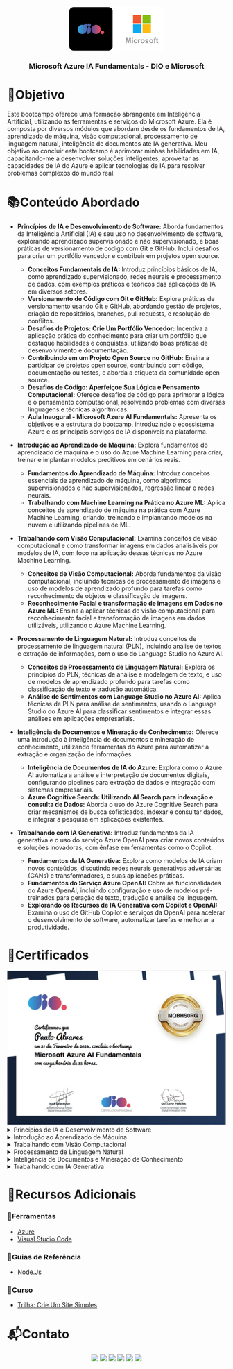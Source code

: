 <div align="center">
  <img height="100px" src="assets/empresas_logo.png" alt="Logo do Bradesco" />
  <h3 align="center">Microsoft Azure IA Fundamentals - DIO e Microsoft</h3>
</div>

# 🎯Objetivo
Este bootcampp oferece uma formação abrangente em Inteligência Artificial, utilizando as ferramentas e serviços do Microsoft Azure. Ela é composta por diversos módulos que abordam desde os fundamentos de IA, aprendizado de máquina, visão computacional, processamento de linguagem natural, inteligência de documentos até IA generativa. Meu objetivo ao concluir este bootcamp é aprimorar minhas habilidades em IA, capacitando-me a desenvolver soluções inteligentes, aproveitar as capacidades de IA do Azure e aplicar tecnologias de IA para resolver problemas complexos do mundo real.

# 📚Conteúdo Abordado
  * **Princípios de IA e Desenvolvimento de Software:** Aborda fundamentos da Inteligência Artificial (IA) e seu uso no desenvolvimento de software, explorando aprendizado supervisionado e não supervisionado, e boas práticas de versionamento de código com Git e GitHub. Inclui desafios para criar um portfólio vencedor e contribuir em projetos open source.
    - **Conceitos Fundamentais de IA:** Introduz princípios básicos de IA, como aprendizado supervisionado, redes neurais e processamento de dados, com exemplos práticos e teóricos das aplicações da IA em diversos setores.
    - **Versionamento de Código com Git e GitHub:** Explora práticas de versionamento usando Git e GitHub, abordando gestão de projetos, criação de repositórios, branches, pull requests, e resolução de conflitos.
    - **Desafios de Projetos: Crie Um Portfólio Vencedor:** Incentiva a aplicação prática do conhecimento para criar um portfólio que destaque habilidades e conquistas, utilizando boas práticas de desenvolvimento e documentação.
    - **Contribuindo em um Projeto Open Source no GitHub:** Ensina a participar de projetos open source, contribuindo com código, documentação ou testes, e aborda a etiqueta da comunidade open source.
    - **Desafios de Código: Aperfeiçoe Sua Lógica e Pensamento Computacional:** Oferece desafios de código para aprimorar a lógica e o pensamento computacional, resolvendo problemas com diversas linguagens e técnicas algorítmicas.
    - **Aula Inaugural - Microsoft Azure AI Fundamentals:** Apresenta os objetivos e a estrutura do bootcamp, introduzindo o ecossistema Azure e os principais serviços de IA disponíveis na plataforma.

  * **Introdução ao Aprendizado de Máquina:** Explora fundamentos do aprendizado de máquina e o uso do Azure Machine Learning para criar, treinar e implantar modelos preditivos em cenários reais.
    - **Fundamentos do Aprendizado de Máquina:** Introduz conceitos essenciais de aprendizado de máquina, como algoritmos supervisionados e não supervisionados, regressão linear e redes neurais.
    - **Trabalhando com Machine Learning na Prática no Azure ML:** Aplica conceitos de aprendizado de máquina na prática com Azure Machine Learning, criando, treinando e implantando modelos na nuvem e utilizando pipelines de ML.

  * **Trabalhando com Visão Computacional:** Examina conceitos de visão computacional e como transformar imagens em dados analisáveis por modelos de IA, com foco na aplicação dessas técnicas no Azure Machine Learning.
    - **Conceitos de Visão Computacional:** Aborda fundamentos da visão computacional, incluindo técnicas de processamento de imagens e uso de modelos de aprendizado profundo para tarefas como reconhecimento de objetos e classificação de imagens.
    - **Reconhecimento Facial e transformação de imagens em Dados no Azure ML:** Ensina a aplicar técnicas de visão computacional para reconhecimento facial e transformação de imagens em dados utilizáveis, utilizando o Azure Machine Learning.

  * **Processamento de Linguagem Natural:** Introduz conceitos de processamento de linguagem natural (PLN), incluindo análise de textos e extração de informações, com o uso do Language Studio no Azure AI.
    - **Conceitos de Processamento de Linguagem Natural:** Explora os princípios do PLN, técnicas de análise e modelagem de texto, e uso de modelos de aprendizado profundo para tarefas como classificação de texto e tradução automática.
    - **Análise de Sentimentos com Language Studio no Azure AI:** Aplica técnicas de PLN para análise de sentimentos, usando o Language Studio do Azure AI para classificar sentimentos e integrar essas análises em aplicações empresariais.

  * **Inteligência de Documentos e Mineração de Conhecimento:** Oferece uma introdução à inteligência de documentos e mineração de conhecimento, utilizando ferramentas do Azure para automatizar a extração e organização de informações.
    - **Inteligência de Documentos de IA do Azure:** Explora como o Azure AI automatiza a análise e interpretação de documentos digitais, configurando pipelines para extração de dados e integração com sistemas empresariais.
    - **Azure Cognitive Search: Utilizando AI Search para indexação e consulta de Dados:** Aborda o uso do Azure Cognitive Search para criar mecanismos de busca sofisticados, indexar e consultar dados, e integrar a pesquisa em aplicações existentes.

  * **Trabalhando com IA Generativa:** Introduz fundamentos da IA generativa e o uso do serviço Azure OpenAI para criar novos conteúdos e soluções inovadoras, com ênfase em ferramentas como o Copilot.
    - **Fundamentos da IA Generativa:** Explora como modelos de IA criam novos conteúdos, discutindo redes neurais generativas adversárias (GANs) e transformadores, e suas aplicações práticas.
    - **Fundamentos do Serviço Azure OpenAI:** Cobre as funcionalidades do Azure OpenAI, incluindo configuração e uso de modelos pré-treinados para geração de texto, tradução e análise de linguagem.
    - **Explorando os Recursos de IA Generativa com Copilot e OpenAI:** Examina o uso de GitHub Copilot e serviços da OpenAI para acelerar o desenvolvimento de software, automatizar tarefas e melhorar a produtividade.

# 🏅Certificados
<img src="assets/certificado.jpg" alt="Certificado do Curso">

<details>
  <summary>Princípios de IA e Desenvolvimento de Software</summary>

  <img src="assets/certificado_principios_de_IA_e_desenvolvimento_de_software.jpg" alt="Certificado Princípios de IA e Desenvolvimento de Software">

  <details>
    <summary>Conceitos Fundamentais de IA</summary>
    <img src="assets/certificado_conceitos_fundamentais_de_ia.jpg" alt="Certificado Conceitos Fundamentais de IA">
  </details>

  <details>
    <summary>Versionamento de Código com Git e GitHub</summary>
    <img src="assets/certificado_versionamento_de_codigo_com_git_e_github.jpg" alt="Certificado Versionamento de Código com Git e GitHub">
  </details>

  <details>
    <summary>Desafios de Projeto: Crie Um Portfólio Vencedor</summary>
    <img src="assets/certificado_crie_um_portfolio_vencedor.jpg" alt="Certificado Desafios de Projeto: Crie Um Portfólio Vencedor">
  </details>

  <details>
    <summary>Contribuindo em um Projeto Open Source no GitHub</summary>
    <img src="assets/certificado_contribuindo_em_um_projeto_open_source_no_github.jpg" alt="Certificado Contribuindo em um Projeto Open Source no GitHub">
  </details>

  <details>
    <summary>Desafios de Código: Aperfeiçoe Sua Lógica e Pensamento Computacional</summary>
    <img src="assets/certificado_aperfeicoe_sua_logica_e_pensamento_computacional.jpg" alt="Certificado Desafios de Código: Aperfeiçoe Sua Lógica e Pensamento Computacional">
  </details>

  <details>
    <summary>Aula Inaugural - Microsoft Azure AI Fundamentals</summary>
    <img src="assets/certificado_aula_inaugural_microsoft_azure_ia_fundamentals.jpg" alt="Certificado Aula Inaugural - Microsoft Azure AI Fundamentals">
  </details>
</details>

<details>
  <summary>Introdução ao Aprendizado de Máquina</summary>
  <img src="assets/certificado_introducao_ao_aprendizado_de_maquina.jpg" alt="Certificado Introdução ao Aprendizado de Máquina">

  <details>
    <summary>Fundamentos do Aprendizado de Máquina</summary>
    <img src="assets/certificado_fundamentos_do_aprendizado_de_maquina.jpg" alt="Certificado Fundamentos do Aprendizado de Máquina">
  </details>

  <details>
    <summary>Trabalhando com Machine Learning na Prática no Azure ML</summary>
    <img src="assets/certificado_trabalhando_com_machine_learning_na_pratica_no_azure_ml.jpg" alt="Certificado Trabalhando com Machine Learning na Prática no Azure ML">
  </details>
</details>

<details>
  <summary>Trabalhando com Visão Computacional</summary>
  <img src="assets/certificado_trabalhando_com_visao_computacional.jpg" alt="Certificado Trabalhando com Visão Computacional">

  <details>
    <summary>Conceitos de Visão Computacional</summary>
    <img src="assets/certificado_conceitos_de_visao_computacional.jpg" alt="Certificado Conceitos de Visão Computacional">
  </details>

  <details>
    <summary>Reconhecimento Facial e transformação de imagens em Dados no Azure ML</summary>
    <img src="assets/certificado_reconhecimento_facial_e_transformacao_de_imagens_em_dados_no_azure_ml.jpg" alt="Certificado Reconhecimento Facial e transformação de imagens em Dados no Azure ML">
  </details>
</details>

<details>
  <summary>Processamento de Linguagem Natural</summary>
  <img src="assets/certificado_processamento_de_linguagem_natural.jpg" alt="Certificado Processamento de Linguagem Natural">

  <details>
    <summary>Conceitos de Processamento de Linguagem Natural</summary>
    <img src="assets/certificado_conceitos_de_processamento_de_linguagem_natural.jpg" alt="Certificado Conceitos de Processamento de Linguagem Natural">
  </details>

  <details>
    <summary>Análise de Sentimentos com Language Studio no Azure AI</summary>
    <img src="assets/certificado_analise_de_sentimento_com_language_studio_no_azure_ia.jpg" alt="Certificado Análise de Sentimentos com Language Studio no Azure AI">
  </details>
</details>

<details>
  <summary>Inteligência de Documentos e Mineração de Conhecimento</summary>
  <img src="assets/certificado_inteligencia_de_documentos_e_mineracao_de_conhecimento.jpg" alt="Certificado Inteligência de Documentos e Mineração de Conhecimento">

  <details>
    <summary>Inteligência de Documentos de IA do Azure</summary>
    <img src="assets/certificado_inteligencia_de_documentos_de_ia_do_azure.jpg" alt="Certificado Inteligência de Documentos de IA do Azure">
  </details>

  <details>
    <summary>Azure Cognitive Search: Utilizando AI Search para indexação e consulta de Dados</summary>
    <img src="assets/certificado_azure_cognitive_search_utilizando_ai_search_para_indexacao_e_consulta_de_dados.jpg" alt="Certificado Azure Cognitive Search: Utilizando AI Search para indexação e consulta de Dados">
  </details>
</details>

<details>
  <summary>Trabalhando com IA Generativa</summary>
  <img src="assets/certificado_trabalhando_com_ia_generativa.jpg" alt="Certificado Trabalhando com IA Generativa">

  <details>
    <summary>Fundamentos da IA Generativa</summary>
    <img src="assets/certificado_fundamentos_da_ia_generativa.jpg" alt="Certificado Fundamentos da IA Generativa">
  </details>

  <details>
    <summary>Fundamentos do Serviço Azure OpenAI</summary>
    <img src="assets/certificado_fundamentos_do_servico_azure_openai.jpg" alt="Certificado Fundamentos do Serviço Azure OpenAI">
  </details>

  <details>
    <summary>Explorando os Recursos de IA Generativa com Copilot e OpenAI</summary>
    <img src="assets/certificado_explorando_os_recursos_de_ia_generativa_com_copilot_e_openai.jpg" alt="Certificado Explorando os Recursos de IA Generativa com Copilot e OpenAI">
  </details>
</details>

# 🔗Recursos Adicionais
### 🔧Ferramentas
  - <a href="https://www.sublimetext.com/download">Azure</a>
  - <a href="https://code.visualstudio.com/download">Visual Studio Code</a>

### 📖Guias de Referência
  - <a href="https://nodejs.org/docs/latest/api/">Node.Js</a>

### 📎Curso
  - <a href="https://www.ev.org.br/">Trilha: Crie Um Site Simples</a>

# 📬Contato
<div align="center"> 
  <a href="https://github.com/Paulo-Alvares"><img src="https://img.shields.io/badge/GitHub-000000?style=for-the-badge&logo=github&logoColor=white"></a>
  <a href = "mailto:pauloalvares66@gmail.com"><img src="https://img.shields.io/badge/Gmail-D14836?style=for-the-badge&logo=gmail&logoColor=white"></a>
  <a href="https://www.linkedin.com/in/paulo-alvares/"><img src="https://img.shields.io/badge/-LinkedIn-%230077B5?style=for-the-badge&logo=linkedin&logoColor=white"></a> 
  <a href="https://www.instagram.com/paulo_10111/"><img src="https://img.shields.io/badge/-Instagram-%23E4405F?style=for-the-badge&logo=instagram&logoColor=white"></a>
  <a href="https://www.facebook.com/paulogabriel.alvares"><img src="https://img.shields.io/badge/Facebook-1877F2?style=for-the-badge&logo=facebook&logoColor=white"></a>
  <a href="https://codepen.io/Poulos-Alvares"><img src="https://img.shields.io/badge/Codepen-000000?style=for-the-badge&logo=codepen&logoColor=white"></a>
</div>